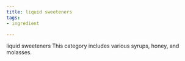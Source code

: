 ```yaml
---
title: liquid sweeteners
tags:
- ingredient

---
```

liquid sweeteners This category includes various syrups, honey, and molasses.
